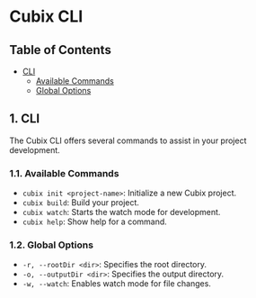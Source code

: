 # Cubix CLI

## Table of Contents

- [CLI](#1-cli)
  - [Available Commands](#11-available-commands)
  - [Global Options](#12-global-options)

## 1. CLI

The Cubix CLI offers several commands to assist in your project development.

### 1.1. Available Commands

- `cubix init <project-name>`: Initialize a new Cubix project.
- `cubix build`: Build your project.
- `cubix watch`: Starts the watch mode for development.
- `cubix help`: Show help for a command.

### 1.2. Global Options

- `-r, --rootDir <dir>`: Specifies the root directory.
- `-o, --outputDir <dir>`: Specifies the output directory.
- `-w, --watch`: Enables watch mode for file changes.